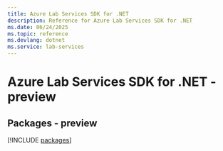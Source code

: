 ```yaml
---
title: Azure Lab Services SDK for .NET
description: Reference for Azure Lab Services SDK for .NET
ms.date: 06/24/2025
ms.topic: reference
ms.devlang: dotnet
ms.service: lab-services
---
```

# Azure Lab Services SDK for .NET - preview
## Packages - preview
[!INCLUDE [packages](lab-services-index.md)]